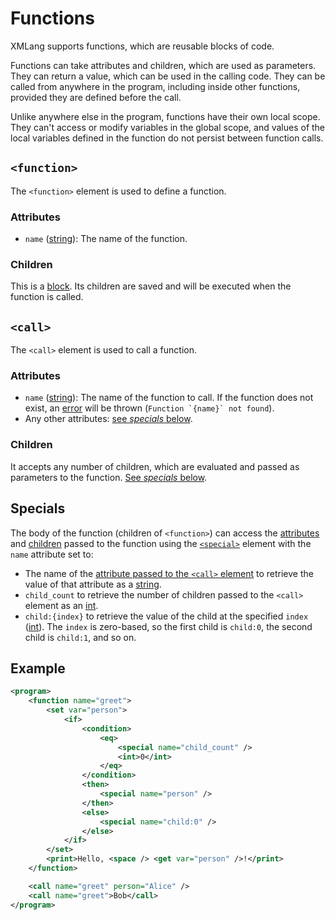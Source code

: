 # Functions

XMLang supports functions, which are reusable blocks of code.

Functions can take attributes and children, which are used as parameters. They can return a value, which can be used in the calling code.
They can be called from anywhere in the program, including inside other functions, provided they are defined before the call.

Unlike anywhere else in the program, functions have their own local scope.
They can't access or modify variables in the global scope, and values of the local variables defined in the function do not persist between function calls.

## `<function>`

The `<function>` element is used to define a function.

### Attributes

- `name` ([string](./data_types/string.md)): The name of the function.

### Children

This is a [block](./blocks.md).
Its children are saved and will be executed when the function is called.

## `<call>`

The `<call>` element is used to call a function.

### Attributes

- `name` ([string](./data_types/string.md)): The name of the function to call. If the function does not exist, an [error](./errors.md) will be thrown (``Function `{name}` not found``).
- Any other attributes: [see *specials* below](#specials).

### Children

It accepts any number of children, which are evaluated and passed as parameters to the function. [See *specials* below](#specials).

## Specials

The body of the function (children of `<function>`) can access the [attributes](#attributes-1) and [children](#children-1) passed to the function using the [`<special>`](./specials.md) element with the `name` attribute set to:

- The name of the [attribute passed to the `<call>` element](#attributes-1) to retrieve the value of that attribute as a [string](./data_types/string.md).
- `child_count` to retrieve the number of children passed to the `<call>` element as an [int](./data_types/int.md).
- `child:{index}` to retrieve the value of the child at the specified `index` ([int](./data_types/int.md)). The `index` is zero-based, so the first child is `child:0`, the second child is `child:1`, and so on.

## Example

```xml
<program>
    <function name="greet">
        <set var="person">
            <if>
                <condition>
                    <eq>
                        <special name="child_count" />
                        <int>0</int>
                    </eq>
                </condition>
                <then>
                    <special name="person" />
                </then>
                <else>
                    <special name="child:0" />
                </else>
            </if>
        </set>
        <print>Hello, <space /> <get var="person" />!</print>
    </function>

    <call name="greet" person="Alice" />
    <call name="greet">Bob</call>
</program>
```
